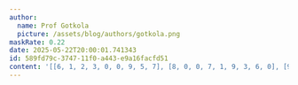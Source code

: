 ```yaml
---
author:
  name: Prof Gotkola
  picture: /assets/blog/authors/gotkola.png
maskRate: 0.22
date: 2025-05-22T20:00:01.741343
id: 589fd79c-3747-11f0-a443-e9a16facfd51
content: '[[6, 1, 2, 3, 0, 0, 9, 5, 7], [8, 0, 0, 7, 1, 9, 3, 6, 0], [9, 3, 7, 0, 2, 0, 1, 4, 8], [7, 0, 9, 2, 3, 8, 6, 1, 5], [3, 2, 1, 4, 0, 0, 7, 0, 9], [5, 6, 8, 1, 9, 7, 4, 2, 0], [4, 7, 5, 8, 6, 3, 2, 9, 0], [2, 0, 6, 5, 0, 0, 8, 3, 4], [1, 8, 3, 0, 4, 2, 5, 7, 6]]'
---
```

